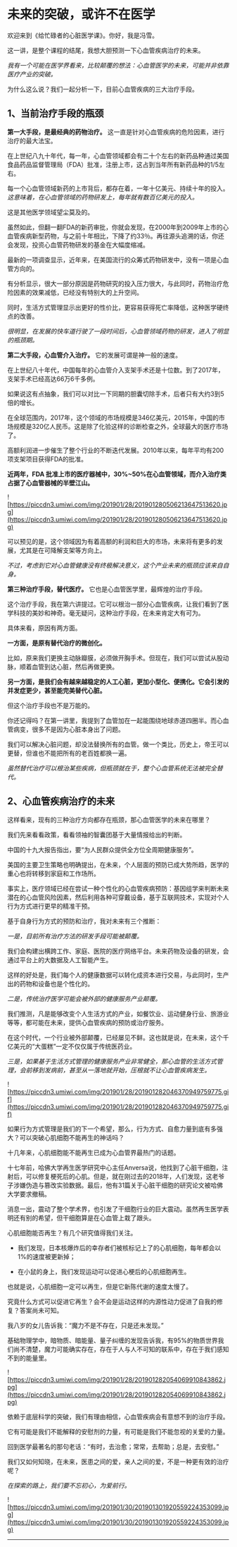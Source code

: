 # 未来的突破，或许不在医学

欢迎来到《给忙碌者的心脏医学课》。你好，我是冯雪。

这一讲，是整个课程的结尾，我想大胆预测一下心血管疾病治疗的未来。

 *我有一个可能在医学界看来，比较颠覆的想法：心血管医学的未来，可能并非依靠医疗产业的突破。*

为什么这么说？我们一起分析一下，目前心血管疾病的三大治疗手段。

## 1、当前治疗手段的瓶颈

 **第一大手段，是最经典的药物治疗。** 这一直是针对心血管疾病的危险因素，进行治疗的最大法宝。

在上世纪八九十年代，每一年，心血管领域都会有二十个左右的新药品种通过美国食品药品监督管理局（FDA）批准，注册上市，这占到当年所有新药品种的1/5左右。

每一个心血管领域新药的上市背后，都存在着，一年十亿美元、持续十年的投入。 *这意味着，在心血管领域的药物研发上，每年就有数百亿美元的投入。*

这是其他医学领域望尘莫及的。

虽然如此，但翻一翻FDA的新药审批，你就会发现，在2000年到2009年上市的心血管疾病新型药物，与之前十年相比，下降了约33％。再往源头追溯的话，你还会发现，投资心血管药物研发的基金在大幅度缩减。

最新的一项调查显示，近年来，在美国流行的众筹式药物研发中，没有一项是心血管方向的。

有分析显示，很大一部分原因是药物研究的投入压力很大，与此同时，药物治疗危险因素的效果减低，已经没有特别大的上升空间。

同时，生活方式管理显示出更好的性价比，更容易获得死亡率降低，这种医学硬终点的改善。

 *很明显，在发展的快车道行驶了一段时间后，心血管领域药物的研发，进入了明显的瓶颈期。*

 **第二大手段，心血管介入治疗。** 它的发展可谓是神一般的速度。

在上世纪八十年代，中国每年的心血管介入支架手术还是十位数。到了2017年，支架手术已经高达66万6千多例。

如果说这有点抽象，我们可以对比一下同期的胆囊切除手术，后者只有大约3到5倍的增长。

在全球范围内，2017年，这个领域的市场规模是346亿美元，2015年，中国的市场规模是320亿人民币。这是除了化验这样的诊断检查之外，全球最大的医疗市场了。

高额利润进一步催生了整个行业的不断迭代发展。2010年以来，每年平均有200项支架项目获得FDA的批准。

 **近两年，FDA 批准上市的医疗器械中，30%~50%在心血管领域，而介入治疗类占据了心血管器械的半壁江山。**

![https://piccdn3.umiwi.com/img/201901/28/201901280506213647513620.jpg](https://piccdn3.umiwi.com/img/201901/28/201901280506213647513620.jpg)

可以预见的是，这个领域因为有着高额的利润和巨大的市场，未来将有更多的发展，尤其是在可降解支架等方向上。

 *不过，考虑到它对心血管健康没有终极解决意义，这个产业未来的瓶颈应该来自自身。*

 **第三种治疗手段，替代医疗。** 它也是心血管医学里，最辉煌的治疗手段。

这个治疗手段，我在第六讲提过。它可以根治一部分心血管疾病，让我们看到了医学科技的美妙和神奇。毫无疑问，这种治疗手段，在未来肯定大有可为。

具体来看，原因有两方面。

 **一方面，是原有替代治疗的微创化。**

比如，原来我们更换主动脉瓣膜，必须做开胸手术。但现在，我们可以尝试从股动脉，顺着血管到达心脏，然后再做更换。

 **另一方面，是我们会有越来越稳定的人工心脏，更加小型化、便携化。它会引发的并发症更少，甚至能完美替代心脏。**

但这个治疗手段也不是万能的。

你还记得吗？在第一讲里，我提到了血管加在一起能围绕地球赤道四圈半。而心血管病变，很多不是因为心脏本身出了问题。

我们可以解决心脏问题，却没法替换所有的血管。做一个类比，历史上，帝王可以更替，但谁也不能把所有的老百姓都换一遍。

 *虽然替代治疗可以根治某些疾病，但瓶颈就在于，整个心血管系统无法被完全替代。*

## 2、心血管疾病治疗的未来

这样看来，现有的三种治疗方向都存在瓶颈，那心血管医学的未来在哪里？

我们先来看看政策，看看领袖的智囊团基于大量情报给出的判断。

中国的十九大报告指出，要“为人民群众提供全方位全周期健康服务”。

美国的主要卫生策略也明确提出，在未来，个人层面的预防已成大势所趋，医学的重心也将转移到家庭和工作场所。

事实上，医疗领域已经在尝试一种个性化的心血管疾病预防：基因组学来判断未来潜在的心血管风险因素，然后利用各种可穿戴设备，基于互联网技术，实现对个人行为方式进行更早的精准干预。

基于自身行为方式的预防和治疗，我对未来有三个推断：

 *一是，目前所有治疗方法的研发手段可能被颠覆。*

我们会构建出横跨工作、家庭、医院的医疗网络平台。未来药物及设备的研发，会通过平台上的大数据及人工智能产生。

这样的好处是，我们每个人的健康数据可以转化成资本进行交易，与此同时，生产出的药物和设备也是个性化的。

 *二是，传统治疗医学可能会被外部的健康服务产业颠覆。*

我们推测，凡是能够改变个人生活方式的产业，如餐饮业、运动健身行业、旅游业等等，都可能在未来，提供心血管疾病的预防或治疗服务。

在这个时代，一个行业被外部颠覆，已经屡见不鲜。这也就是说，在未来，这个千亿美元的“大蛋糕”一定不仅仅属于传统医药业。

 *三是，如果基于生活方式管理的健康服务产业非常健全，那心血管的生活方式管理，会前移到发病前，甚至从一落地就开始，压根就不让心血管疾病发生。*

![https://piccdn3.umiwi.com/img/201901/28/201901282046370949759775.gif](https://piccdn3.umiwi.com/img/201901/28/201901282046370949759775.gif)

如果行为方式管理是我们的下一个希望，那么，行为方式、自愈力量到底有多强大？可以突破心肌细胞不能再生的神话吗？

十几年来，心肌细胞能不能再生已成为心血管界最热门的话题。

十七年前，哈佛大学再生医学研究中心主任Anversa说，他找到了心脏干细胞，注射后，可以修复梗死后的心肌。但是，就在刚过去的2018年，人们发现，这老爷子涉嫌伪造与篡改实验数据。最后，他有31篇关于心脏干细胞的研究论文被哈佛大学要求撤稿。

消息一出，震动了整个学术界，也引发了干细胞行业的巨大震动。虽然再生医学表明还有别的希望，但干细胞算是在心血管上栽了跟头。

心肌细胞能否再生？有几个研究值得我们关注。

* 我们发现，日本核爆炸后的幸存者们被核标记上了的心肌细胞，每年都会以1%的速度被更新掉；

* 在小鼠的身上，我们发现运动可以促进心梗后的心肌细胞再生。

也就是说，心肌细胞一定可以再生，但是它新陈代谢的速度太慢了。

究竟什么方式可以促进它再生？会不会是运动这样的内源性动力促进了自我的修复？答案尚未可知。

我八岁的女儿告诉我：“魔力不是不存在，只是还未发现。”

基础物理学中，暗物质、暗能量、量子纠缠的发现告诉我，有95%的物质世界我们尚不清楚，魔力可能确实存在，存在于人与人不可知的联系中，存在于我们感知不到的能量里。

![https://piccdn3.umiwi.com/img/201901/28/201901282054069910843862.jpg](https://piccdn3.umiwi.com/img/201901/28/201901282054069910843862.jpg)

依赖于底层科学的突破，我们有理由相信，心血管疾病会有意想不到的治疗手段。

它有可能是我们不能解释的安慰剂的力量，有可能是我们不能忽视的关爱的力量。

回到医学最著名的那句老话：“有时，去治愈；常常，去帮助；总是，去安慰。”

我们又如何知晓，在未来，医患之间的爱，亲人之间的爱，不是一种更有效的治疗呢？

 *在探索的路上，我们要不忘初心，为爱前行。*

![https://piccdn3.umiwi.com/img/201901/30/201901301920559224353099.jpg](https://piccdn3.umiwi.com/img/201901/30/201901301920559224353099.jpg)

---
